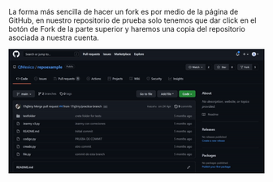 La forma más sencilla de hacer un fork es por medio de la página de GitHub, en nuestro repositorio de prueba solo tenemos que dar click en el botón de Fork de la parte superior y haremos una copia del repositorio asociada a nuestra cuenta.

<img src="./fork.gif" width="1000" />
